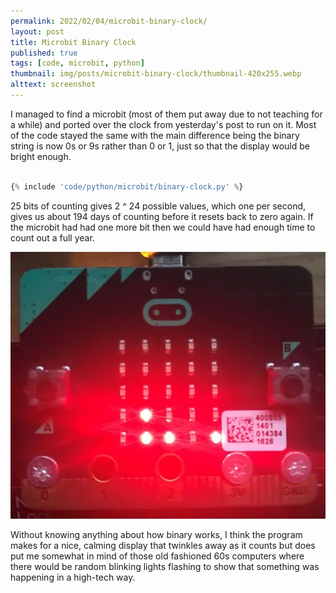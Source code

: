 ```yaml
---
permalink: 2022/02/04/microbit-binary-clock/
layout: post
title: Microbit Binary Clock
published: true
tags: [code, microbit, python]
thumbnail: img/posts/microbit-binary-clock/thumbnail-420x255.webp
alttext: screenshot
---
```


I managed to find a microbit (most of them put away due to not teaching for a while) and ported over the clock from yesterday's 
post to run on it. Most of the code stayed the same with the main difference being the binary string is now 0s or 9s rather than 0 or 1, 
just so that the display would be bright enough.


```python

{% include 'code/python/microbit/binary-clock.py' %}

```

25 bits of counting gives 2 ^ 24 possible values, which one per second, gives us about 194 days of counting before it resets 
back to zero again. If the microbit had had one more bit then we could have had enough time to count out a full year.

![clock](/img/posts/microbit-binary-clock/clock.webp)

Without knowing anything about how binary works, I think the program makes for a nice, calming display that twinkles away 
as it counts but does put me somewhat in mind of those old fashioned 60s computers where there would be random blinking lights 
flashing to show that something was happening in a high-tech way.


